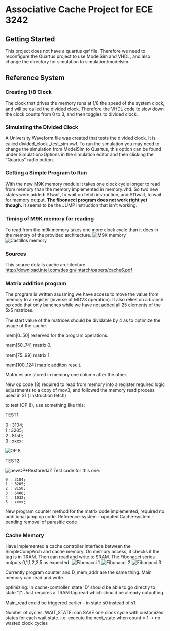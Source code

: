 # Associative Cache Project for ECE 3242

## Getting Started
This project does not have a quartus qsf file. Therefore we need to reconfigure the Quartus project
to use ModelSim and VHDL, and also change the directory for simulation to simulation/modelsim

## Reference System

### Creating 1/8 Clock

The clock that drives the memory runs at 1/8 the speed of the system clock, 
and will be called the divided clock. Therefore the VHDL code to slow down
the clock counts from 0 to 3, and then toggles to divided clock.

### Simulating the Divided Clock

A University Waveform file was created that tests the divided clock. 
It is called divided_clock _test_sim.vwf.
To run the simulation you may need to change the simulation from ModelSim 
to Quartus, this option can be found under Simulation>Options in the simulation
editor and then clicking the "Quartus" radio button.

### Getting a Simple Program to Run

With the new M9K memory module it takes one clock cycle longer to read from memory than the memory implemented in memory.vhd. So two new states were added: S1wait, to wait on fetch instruction, and S11wait, to wait for memory output. **The fibonacci program does not work right yet though.** It seems to be the JUMP instruction that isn't working.

### Timing of M9K memory for reading

To read from the m9k memory takes one more clock cycle than it does in the memory of the provided architecture.
![M9K memory](https://raw.githubusercontent.com/davejmurphy/cache-project/master/m9k_sim.PNG?token=AGFDIxUzVx8qfR9N9X3kv4ObQsWfYIE-ks5W6W1TwA%3D%3D)
![Castillos memory](https://raw.githubusercontent.com/davejmurphy/cache-project/master/castillo_mem_sim.PNG?token=AGFDI-Ijfs7xhMDHU0pbmbwHNoPhzm6Cks5W6W0_wA%3D%3D)

### Sources

This source details cache architecture.
http://download.intel.com/design/intarch/papers/cache6.pdf

### Matrix addition program

The program is written asusming we have access to move the value from memory to a register (inverse of MOV3 operation). It also relies on a branch op code that only banches while we have not added all 25 elements of the 5x5 matrices.

The start value of the matrices should be dividable by 4 as to optimize the usage of the cache.

mem[0..50] reserved for the program operations.

mem[50..74] matrix 0.

mem[75..99] matrix 1.

mem[100..124] matrix additon result.

Matrices are stored in memory one column after the other. 

New op code (8) required to read from memory into a register required logic adjustments to a copy of mov3,
and followed the memory read process used in S1 ( instruction fetch)

to test (OP 8), use something like this: 

TEST1:

  0 : 3104;	   		
	1 : 3205;			
	2 : 8150;			
	3 : xxxx;			
	
![OP 8](https://raw.githubusercontent.com/davejmurphy/cache-project/master/OP8.png?token=ANNZ93U40xoMfHPDB7KI9NbXAlVtG3XYks5W7sQzwA%3D%3D)

TEST2:

![newOP+RestoredJZ](https://raw.githubusercontent.com/davejmurphy/cache-project/master/OPcode8Works-restoredoriginaljump.PNG?token=ANNZ90iPkZ8zaZwaymDIYJZMWfEaiuO9ks5W8GBgwA%3D%3D)
Test code for this one:

	0 : 3104;	   		
	1 : 3205;			
	2 : 8150;			
	3 : 6400;			
	4 : 1032;
	5 : xxxx;

New program counter method for the matrix code implemented, required no additional jump op code.
Reference-system - updated
Cache-system - pending removal of parasitic code


### Cache Memory
Have implemented a cache controller interface between the SimpleCompArch and cache memory. 
On memory access, it checks it the tag is in TRAM. Then can read and write to SRAM.
The Fibonacci series outputs 0,1,1,2,3,5 as expected.
![Fibonacci 1](https://raw.githubusercontent.com/davejmurphy/cache-project/master/Testing_cacheWithFibonacci_works0.PNG?token=AL-sqxjumVluAzGfU-AcEjuLEdfbIqFDks5W7zlFwA%3D%3D)
![Fibonacci 2](https://raw.githubusercontent.com/davejmurphy/cache-project/master/Testing_cacheWithFibonacci_works1.PNG?token=AL-sq9vn6xaMqunx_Uq66QdrdQYmne6Tks5W7zlcwA%3D%3D)
![Fibonacci 3](https://raw.githubusercontent.com/davejmurphy/cache-project/master/Testing_cacheWithFibonacci_works2.PNG?token=AL-sq_VJVX3tAIVDJ6ZnDPDUQ7Wx-alzks5W7zltwA%3D%3D)


Currently program counter and D_mem_addr are the same thing.
Main memory can read and write.

optimizing:
In cache-controller, state 'D' should be able to go directly to state '2'. Just requires a TRAM tag read which should be already outputting.

Main_read could be triggered earlier - in state s0 instead of s1

Number of cycles:
WAIT_STATE: can SAVE one clock cycle with customized 
 states for each wait state.
 i.e. execute the next_state when count = 1
		-> no wasted clock cycles

